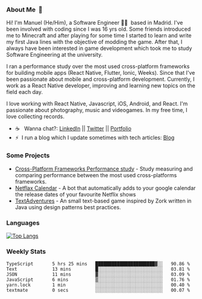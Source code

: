 ### About Me &nbsp;🐢

Hi! I'm Manuel (He/Him), a Software Engineer 👨‍💻 &nbsp;based in Madrid. I've been involved with coding since I was 16 yrs old. Some friends introduced me to Minecraft and after playing for some time I started to learn and write my first Java lines with the objective of modding the game. After that, I always have been interested in game development which took me to study Software Engineering at the university.

I ran a performance study over the most used cross-platform frameworks for building mobile apps (React Native, Flutter, Ionic, Weeks). Since that I've been passionate about mobile and cross-platform development. Currently, I work as a React Native developer, improving and learning new topics on the field each day.

I love working with React Native, Javascript, iOS, Android, and React. I'm passionate about photography, music and videogames. In my free time, I love collecting records.

- ☕️ &nbsp; Wanna chat?: [LinkedIn](https://www.linkedin.com/in/manuelrdsg) || [Twitter](https://twitter.com/manuelrdsg) || [Portfolio](https://me.manuelrdsg.com)
- ⚡️&nbsp; I run a blog which I update sometimes with tech articles: [Blog](https://manuelrdsg.com)

### Some Projects

- [Cross-Platform Frameworks Performance study](https://rodin.uca.es/handle/10498/20951) - Study measuring and comparing performance between the most used cross-platforms frameworks.
- [Netflax Calendar](https://github.com/manuelrdsg/NetflaxCalendar) - A bot that automatically adds to your google calendar the release dates of your favourite Netflix shows
- [TextAdventures](https://github.com/manuelrdsg/TextAdventures) - An small text-based game inspired by Zork written in Java using design patterns best practices.

### Languages

[![Top Langs](https://github-readme-stats.vercel.app/api/top-langs/?username=manuelrdsg&layout=compact&langs_count=9&hide=html)](https://github.com/manuelrdsg)

### Weekly Stats

<!--START_SECTION:waka-->

```text
TypeScript       5 hrs 25 mins   ██████████████████████▓░░   90.86 %
Text             13 mins         █░░░░░░░░░░░░░░░░░░░░░░░░   03.81 %
JSON             11 mins         ▓░░░░░░░░░░░░░░░░░░░░░░░░   03.09 %
JavaScript       6 mins          ▒░░░░░░░░░░░░░░░░░░░░░░░░   01.76 %
yarn.lock        1 min           ░░░░░░░░░░░░░░░░░░░░░░░░░   00.40 %
textmate         0 secs          ░░░░░░░░░░░░░░░░░░░░░░░░░   00.07 %
```

<!--END_SECTION:waka-->
